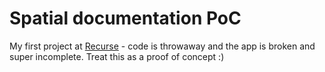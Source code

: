 # Spatial documentation PoC

My first project at [Recurse](https://recurse.com) - code is throwaway and the app is broken and super incomplete. Treat this as a proof of concept :)
